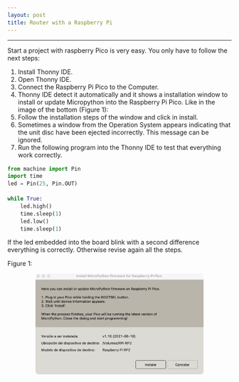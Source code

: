 ```yaml
---
layout: post
title: Router with a Raspberry Pi
---
```

*****
Start a project with raspberry Pico is very easy. You only have to follow the next steps:

1. Install Thonny IDE.
2. Open Thonny IDE.
3. Connect the Raspberry Pi Pico to the Computer.
4. Thonny IDE detect it automatically and it shows a installation window to install or update Micropython into the
Raspberry Pi Pico. Like in the image of the bottom (Figure 1):
5. Follow the installation steps of the window and click in install.
6. Sometimes a window from the Operation System appears indicating that the unit disc have been ejected incorrectly. This
message can be ignored.
7. Run the following program into the Thonny IDE to test that everything work correctly.

````python
from machine import Pin
import time
led = Pin(25, Pin.OUT)

while True:
    led.high()
    time.sleep(1)
    led.low()
    time.sleep(1)
````

If the led embedded into the board blink with a second difference everything is correctly. Otherwise revise again all the steps. 

Figure 1:
<div class="img-contenedor">
<img src="/images/projectsImages/RaspArdu/InstallInitialConfigurationRaspPico.png" alt="InstallationWindow" title="InstallationWindow" width="100%" style="
    width: 75%;
    display: block;
    margin-left: auto;
    margin-right: auto;
    margin-top: 10px;
    border-radius: 7px;
">
</div> 
